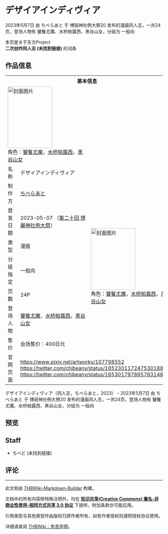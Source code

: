 # デザイアインディヴィア

<!-- source html: G:\repos\THBWiki-Markdown-Builder\THBWikiMarkdown\Temp\main\9\9c\ns0%3A%E3%83%87%E3%82%B6%E3%82%A4%E3%82%A2%E3%82%A4%E3%83%B3%E3%83%87%E3%82%A3%E3%83%B4%E3%82%A3%E3%82%A2.html -->

2023年5月7日 由 ちべらあと 于 博丽神社例大祭20 发布的漫画同人志，一共24页，登场人物有 饕餮尤魔、水桥帕露西、黑谷山女，分级为 一般向

本页是关于东方Project  
 **二次创作同人志 (未找到链接)** 的词条
## 作品信息

<table><tbody><tr><th colspan="3">基本信息</th></tr><tr><td class="cover-artwork-mobile" colspan="2"><a href="./文件-デザイアインディヴィア封面.jpg.md" class="image" title="封面图片"><img alt="封面图片" src="https://upload.thwiki.cc/thumb/2/23/%E3%83%87%E3%82%B6%E3%82%A4%E3%82%A2%E3%82%A4%E3%83%B3%E3%83%87%E3%82%A3%E3%83%B4%E3%82%A3%E3%82%A2%E5%B0%81%E9%9D%A2.jpg/142px-%E3%83%87%E3%82%B6%E3%82%A4%E3%82%A2%E3%82%A4%E3%83%B3%E3%83%87%E3%82%A3%E3%83%B4%E3%82%A3%E3%82%A2%E5%B0%81%E9%9D%A2.jpg" decoding="async" loading="lazy" width="142" height="196" srcset="https://upload.thwiki.cc/thumb/2/23/%E3%83%87%E3%82%B6%E3%82%A4%E3%82%A2%E3%82%A4%E3%83%B3%E3%83%87%E3%82%A3%E3%83%B4%E3%82%A3%E3%82%A2%E5%B0%81%E9%9D%A2.jpg/213px-%E3%83%87%E3%82%B6%E3%82%A4%E3%82%A2%E3%82%A4%E3%83%B3%E3%83%87%E3%82%A3%E3%83%B4%E3%82%A3%E3%82%A2%E5%B0%81%E9%9D%A2.jpg 1.5x, https://upload.thwiki.cc/thumb/2/23/%E3%83%87%E3%82%B6%E3%82%A4%E3%82%A2%E3%82%A4%E3%83%B3%E3%83%87%E3%82%A3%E3%83%B4%E3%82%A3%E3%82%A2%E5%B0%81%E9%9D%A2.jpg/284px-%E3%83%87%E3%82%B6%E3%82%A4%E3%82%A2%E3%82%A4%E3%83%B3%E3%83%87%E3%82%A3%E3%83%B4%E3%82%A3%E3%82%A2%E5%B0%81%E9%9D%A2.jpg 2x" data-file-width="871" data-file-height="1200"></a><div class="cover-char">角色：<a href="./饕餮尤魔.md" title="饕餮尤魔">饕餮尤魔</a>，<a href="./水桥帕露西.md" title="水桥帕露西">水桥帕露西</a>，<a href="./黑谷山女.md" title="黑谷山女">黑谷山女</a></div></td>
</tr><tr><td class="label">名称</td><td colspan="2"> デザイアインディヴィア </td></tr><tr><td class="label">制作方</td><td><a href="./ちべらあと.md" title="ちべらあと">ちべらあと</a></td><td class="cover-artwork" rowspan="7" style="min-width:196px;"><a href="./文件-デザイアインディヴィア封面.jpg.md" class="image" title="封面图片"><img alt="封面图片" src="https://upload.thwiki.cc/thumb/2/23/%E3%83%87%E3%82%B6%E3%82%A4%E3%82%A2%E3%82%A4%E3%83%B3%E3%83%87%E3%82%A3%E3%83%B4%E3%82%A3%E3%82%A2%E5%B0%81%E9%9D%A2.jpg/142px-%E3%83%87%E3%82%B6%E3%82%A4%E3%82%A2%E3%82%A4%E3%83%B3%E3%83%87%E3%82%A3%E3%83%B4%E3%82%A3%E3%82%A2%E5%B0%81%E9%9D%A2.jpg" decoding="async" loading="lazy" width="142" height="196" srcset="https://upload.thwiki.cc/thumb/2/23/%E3%83%87%E3%82%B6%E3%82%A4%E3%82%A2%E3%82%A4%E3%83%B3%E3%83%87%E3%82%A3%E3%83%B4%E3%82%A3%E3%82%A2%E5%B0%81%E9%9D%A2.jpg/213px-%E3%83%87%E3%82%B6%E3%82%A4%E3%82%A2%E3%82%A4%E3%83%B3%E3%83%87%E3%82%A3%E3%83%B4%E3%82%A3%E3%82%A2%E5%B0%81%E9%9D%A2.jpg 1.5x, https://upload.thwiki.cc/thumb/2/23/%E3%83%87%E3%82%B6%E3%82%A4%E3%82%A2%E3%82%A4%E3%83%B3%E3%83%87%E3%82%A3%E3%83%B4%E3%82%A3%E3%82%A2%E5%B0%81%E9%9D%A2.jpg/284px-%E3%83%87%E3%82%B6%E3%82%A4%E3%82%A2%E3%82%A4%E3%83%B3%E3%83%87%E3%82%A3%E3%83%B4%E3%82%A3%E3%82%A2%E5%B0%81%E9%9D%A2.jpg 2x" data-file-width="871" data-file-height="1200"></a><div class="cover-char">角色：<a href="./饕餮尤魔.md" title="饕餮尤魔">饕餮尤魔</a>，<a href="./水桥帕露西.md" title="水桥帕露西">水桥帕露西</a>，<a href="./黑谷山女.md" title="黑谷山女">黑谷山女</a></div></td>
</tr><tr><td class="label">首发日期</td><td>2023-05-07&#160;（<a href="/展会作品列表?e=%E5%8D%9A%E4%B8%BD%E7%A5%9E%E7%A4%BE%E4%BE%8B%E5%A4%A7%E7%A5%AD%2320">第二十回 博麗神社例大祭</a>）</td></tr><tr><td class="label">类型</td><td>漫画</td></tr><tr><td class="label">分级指定</td><td>一般向</td></tr><tr><td class="label">页数</td><td>24P</td></tr><tr><td class="label">登场人物</td><td><a href="./饕餮尤魔.md" title="饕餮尤魔">饕餮尤魔</a>，<a href="./水桥帕露西.md" title="水桥帕露西">水桥帕露西</a>，<a href="./黑谷山女.md" title="黑谷山女">黑谷山女</a></td></tr><tr><td class="label">售价</td><td>会场售价：400日元</td></tr>
<tr><td class="label">官网页面</td><td colspan="2"><a rel="nofollow" class="external free" href="https://www.pixiv.net/artworks/107798552">https://www.pixiv.net/artworks/107798552</a><br><a rel="nofollow" class="external free" href="https://twitter.com/chibeany/status/1652301172475301888">https://twitter.com/chibeany/status/1652301172475301888</a><br><a rel="nofollow" class="external free" href="https://twitter.com/chibeany/status/1653017978957631488">https://twitter.com/chibeany/status/1653017978957631488</a></td></tr></tbody></table>

デザイアインディヴィア（同人志，ちべらあと，2023） - 2023年5月7日 由 ちべらあと 于 博丽神社例大祭20 发布的漫画同人志，一共24页，登场人物有 饕餮尤魔、水桥帕露西、黑谷山女，分级为 一般向
## 预览
## Staff
- ちべど (未找到链接)

## 评论




---

此文档由 [THBWiki-Markdown-Builder](https://github.com/Delsin-Yu/THBWiki-Markdown-Builder) 构建。

文档中的所有内容除特殊注明外，均在 [**知识共享(Creative Commons) 署名-非商业性使用-相同方式共享 3.0 协议**](https://creativecommons.org/licenses/by-sa/3.0/deed.zh-hans) 下提供，附加条款亦可能应用。

引用类型与其他类型作品版权归原作者所有，如有作者授权则遵照授权协议使用。

详细请查阅 [THBWiki：免责声明](https://thbwiki.cc/THBWiki:%E5%85%8D%E8%B4%A3%E5%A3%B0%E6%98%8E)。

